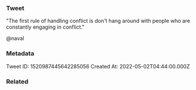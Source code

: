 ### Tweet
"The first rule of handling conflict is don't hang around with people who are constantly engaging in conflict." 

@naval

### Metadata
Tweet ID: 1520987445642285056
Created At: 2022-05-02T04:44:00.000Z

### Related

